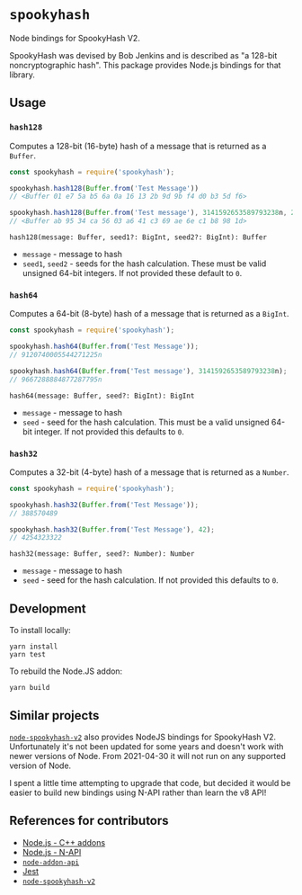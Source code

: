 # `spookyhash`

Node bindings for SpookyHash V2.

SpookyHash was devised by Bob Jenkins and is described as
"a 128-bit noncryptographic hash".
This package provides Node.js bindings for that library.

## Usage

### `hash128`

Computes a 128-bit (16-byte) hash of a message that is returned as a `Buffer`.

```javascript
const spookyhash = require('spookyhash');

spookyhash.hash128(Buffer.from('Test Message'))
// <Buffer 01 e7 5a b5 6a 0a 16 13 2b 9d 9b f4 d0 b3 5d f6>

spookyhash.hash128(Buffer.from('Test message'), 3141592653589793238n, 2718281828459045235n);
// <Buffer ab 95 34 ca 56 03 a6 41 c3 69 ae 6e c1 b8 98 1d>
```

`hash128(message: Buffer, seed1?: BigInt, seed2?: BigInt): Buffer`

* `message` - message to hash
* `seed1`, `seed2` - seeds for the hash calculation.
  These must be valid unsigned 64-bit integers.
  If not provided these default to `0`.

### `hash64`

Computes a 64-bit (8-byte) hash of a message that is returned as a `BigInt`.

```javascript
const spookyhash = require('spookyhash');

spookyhash.hash64(Buffer.from('Test Message'));
// 9120740005544271225n

spookyhash.hash64(Buffer.from('Test message'), 3141592653589793238n);
// 9667288884877287795n
```

`hash64(message: Buffer, seed?: BigInt): BigInt`

* `message` - message to hash
* `seed` - seed for the hash calculation.
  This must be a valid unsigned 64-bit integer.
  If not provided this defaults to `0`.

### `hash32`

Computes a 32-bit (4-byte) hash of a message that is returned as a `Number`.

```javascript
const spookyhash = require('spookyhash');

spookyhash.hash32(Buffer.from('Test Message'));
// 388570489

spookyhash.hash32(Buffer.from('Test Message'), 42);
// 4254323322
```

`hash32(message: Buffer, seed?: Number): Number`

* `message` - message to hash
* `seed` - seed for the hash calculation.
  If not provided this defaults to `0`.

## Development

To install locally:

```shell
yarn install
yarn test
```

To rebuild the Node.JS addon:

```shell
yarn build
```

## Similar projects

[`node-spookyhash-v2`](https://github.com/nathankellenicki/node-spookyhash-v2)
also provides NodeJS bindings for SpookyHash V2.
Unfortunately it's not been updated for some years and doesn't work with newer
versions of Node.
From 2021-04-30 it will not run on any supported version of Node.

I spent a little time attempting to upgrade that code, but decided it would be
easier to build new bindings using N-API rather than learn the v8 API!

## References for contributors

* [Node.js - C++ addons](https://nodejs.org/docs/latest-v14.x/api/addons.html)
* [Node.js - N-API](https://nodejs.org/docs/latest-v14.x/api/n-api.html)
* [`node-addon-api`](https://github.com/nodejs/node-addon-api)
* [Jest](https://jestjs.io/docs/en/getting-started.html)
* [`node-spookyhash-v2`](https://github.com/nathankellenicki/node-spookyhash-v2)
